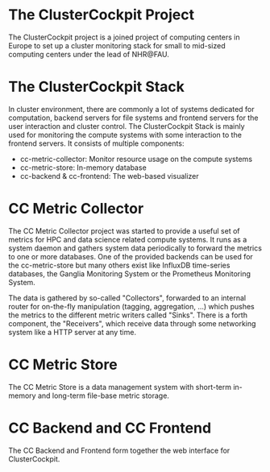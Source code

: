# The ClusterCockpit Project

The ClusterCockpit project is a joined project of computing centers in Europe to set up a cluster monitoring stack for small to mid-sized computing centers under the lead of NHR@FAU.

# The ClusterCockpit Stack

In cluster environment, there are commonly a lot of systems dedicated for computation, backend servers for file systems and frontend servers for the user interaction and cluster control. The ClusterCockpit Stack is mainly used for monitoring the compute systems with some interaction to the frontend servers. It consists of multiple components:

- cc-metric-collector: Monitor resource usage on the compute systems
- cc-metric-store: In-memory database
- cc-backend & cc-frontend: The web-based visualizer

# CC Metric Collector

The CC Metric Collector project was started to provide a useful set of metrics for HPC and data science related compute systems. It runs as a system daemon and gathers system data periodically to forward the metrics to one or more databases. One of the provided backends can be used for the cc-metric-store but many others exist like InfluxDB time-series databases, the Ganglia Monitoring System or the Prometheus Monitoring System.

The data is gathered by so-called "Collectors", forwarded to an internal router for on-the-fly manipulation (tagging, aggregation, ...) which pushes the metrics to the different metric writers called "Sinks". There is a forth component, the "Receivers", which receive data through some networking system like a HTTP server at any time.

# CC Metric Store
The CC Metric Store is a data management system with short-term in-memory and long-term file-base metric storage.

# CC Backend and CC Frontend
The CC Backend and Frontend form together the web interface for ClusterCockpit.